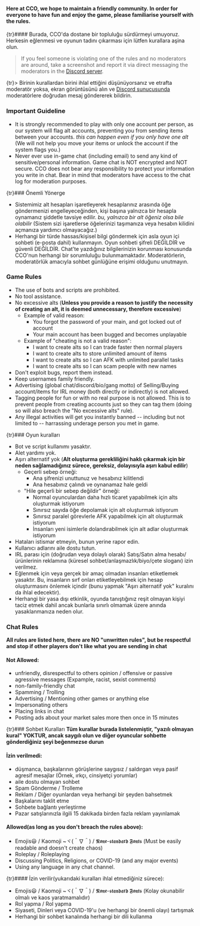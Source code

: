 

#### Here at CCO, we hope to maintain a friendly community. In order for everyone to have fun and enjoy the game, please familiarise yourself with the rules.  

{tr}#### Burada, CCO'da dostane bir topluluğu sürdürmeyi umuyoruz. Herkesin eğlenmesi ve oyunun tadını çıkarması için lütfen kurallara aşina olun.

> If you feel someone is violating one of the rules and no moderators are around, take a screenshot and report it via direct messaging the moderators in the [Discord server](https://discord.gg/JREx8xz). 

{tr}> Birinin kurallardan birini ihlal ettiğini düşünüyorsanız ve etrafta moderatör yoksa, ekran görüntüsünü alın ve [Discord sunucusunda](https://discord.gg/JREx8xz) moderatörlere doğrudan mesaj göndererek bildirin.

### Important Guideline
* It is strongly recommended to play with only one account per person, as our system will flag alt accounts, preventing you from sending items between your accounts. *this can happen even if you only have one alt* (We will not help you move your items or unlock the account if the system flags you.)
* Never ever use in-game chat (including email) to send any kind of sensitive/personal information. Game chat is NOT encrypted and NOT secure. CCO does not bear any responsibility to protect your information you write in chat. Bear in mind that moderators have access to the chat log for moderation purposes. 

{tr}### Önemli Yönerge
* Sistemimiz alt hesapları işaretleyerek hesaplarınız arasında öğe göndermenizi engelleyeceğinden, kişi başına yalnızca bir hesapla oynamanız şiddetle tavsiye edilir. *bu, yalnızca bir alt öğeniz olsa bile olabilir* (Sistem sizi işaretlerse öğelerinizi taşımanıza veya hesabın kilidini açmanıza yardımcı olmayacağız.)
* Herhangi bir türde hassas/kişisel bilgi göndermek için asla oyun içi sohbeti (e-posta dahil) kullanmayın. Oyun sohbeti şifreli DEĞİLDİR ve güvenli DEĞİLDİR. Chat'te yazdığınız bilgilerinizin korunması konusunda CCO'nun herhangi bir sorumluluğu bulunmamaktadır. Moderatörlerin, moderatörlük amacıyla sohbet günlüğüne erişimi olduğunu unutmayın.

### Game Rules
* The use of bots and scripts are prohibited.
* No tool assistance.
* No excessive alts (**Unless you provide a reason to justify the necessity of creating an alt, it is deemed unnecessary, therefore excessive**) 
    * Example of valid reason:
      * You forgot the password of your main, and got locked out of account
      * Your main account has been bugged and becomes unplayable
    * Example of "cheating is not a valid reason":  
      * I want to create alts so I can trade faster then normal players
      * I want to create alts to store unlimited amount of items
      * I want to create alts so I can AFK with unlimited parallel tasks
      * I want to create alts so I can scam people with new names
* Don't exploit bugs, report them instead.
* Keep usernames family friendly.
* Advertising (global chat/discord/bio/gang motto) of Selling/Buying account/items for IRL money (both directly or indirectly) is not allowed.
* Tagging people for fun or with no real purpose is not allowed. This is to prevent people from creating accounts just so they can tag them (doing so will also breach the "No excessive alts" rule).
* Any illegal activities will get you instantly banned -- including but not limited to -- harrassing underage person you met in game.

{tr}### Oyun kuralları
* Bot ve script kullanımı yasaktır.
* Alet yardımı yok.
* Aşırı alternatif yok (**Alt oluşturma gerekliliğini haklı çıkarmak için bir neden sağlamadığınız sürece, gereksiz, dolayısıyla aşırı kabul edilir**)
    * Geçerli sebep örneği:
      * Ana şifrenizi unuttunuz ve hesabınız kilitlendi
      * Ana hesabınız çalındı ​​ve oynanamaz hale geldi
    * "Hile geçerli bir sebep değildir" örneği:
      * Normal oyunculardan daha hızlı ticaret yapabilmek için alts oluşturmak istiyorum
      * Sınırsız sayıda öğe depolamak için alt oluşturmak istiyorum
      * Sınırsız paralel görevlerle AFK yapabilmek için alt oluşturmak istiyorum
      * İnsanları yeni isimlerle dolandırabilmek için alt adlar oluşturmak istiyorum
* Hataları istismar etmeyin, bunun yerine rapor edin.
* Kullanıcı adlarını aile dostu tutun.
* IRL parası için (doğrudan veya dolaylı olarak) Satış/Satın alma hesabı/ürünlerinin reklamına (küresel sohbet/anlaşmazlık/biyo/çete sloganı) izin verilmez.
* Eğlenmek için veya gerçek bir amaç olmadan insanları etiketlemek yasaktır. Bu, insanların sırf onları etiketleyebilmek için hesap oluşturmasını önlemek içindir (bunu yapmak "Aşırı alternatif yok" kuralını da ihlal edecektir).
* Herhangi bir yasa dışı etkinlik, oyunda tanıştığınız reşit olmayan kişiyi taciz etmek dahil ancak bunlarla sınırlı olmamak üzere anında yasaklanmanıza neden olur.

### Chat Rules
**All rules are listed here, there are NO "unwritten rules", but be respectful and stop if other players don't like what you are sending in chat**
#### Not Allowed: 
* unfriendly, disrespectful to others opinion / offensive or passive agressive messages (Expample, racist, sexist comments)
* non-family-friendly chat
* Spamming / Trolling 
* Advertising / Mentioning other games or anything else
* Impersonating others  
* Placing links in chat
* Posting ads about your market sales more then once in 15 minutes 

{tr}### Sohbet Kuralları
**Tüm kurallar burada listelenmiştir, "yazılı olmayan kural" YOKTUR, ancak saygılı olun ve diğer oyuncular sohbette gönderdiğiniz şeyi beğenmezse durun**
#### İzin verilmedi:
* düşmanca, başkalarının görüşlerine saygısız / saldırgan veya pasif agresif mesajlar (Örnek, ırkçı, cinsiyetçi yorumlar)
* aile dostu olmayan sohbet
* Spam Gönderme / Trolleme
* Reklam / Diğer oyunlardan veya herhangi bir şeyden bahsetmek
* Başkalarını taklit etme
* Sohbete bağlantı yerleştirme
* Pazar satışlarınızla ilgili 15 dakikada birden fazla reklam yayınlamak

#### Allowed(as long as you don't breach the rules above):
* Emojis😃 / Kaomoji ~ヾ(＾∇＾) / 𝕹𝖔𝖓𝖊-𝖘𝖙𝖆𝖓𝖉𝖆𝖗𝖉 𝕱𝖔𝖓𝖙𝖘 (Must be easily readable and doesn't create chaos)
* Roleplay / Roleplaying
* Discussing Politics, Religions, or COVID-19 (and any major events)
* Using any language in any chat channel.

{tr}#### İzin verilir(yukarıdaki kuralları ihlal etmediğiniz sürece):
* Emojis😃 / Kaomoji ~ヾ(＾∇＾) / 𝕹𝖔𝖓𝖊-𝖘𝖙𝖆𝖓𝖉𝖆𝖗𝖉 𝕱𝖔𝖓𝖙𝖘 (Kolay okunabilir olmalı ve kaos yaratmamalıdır)
* Rol yapma / Rol yapma
* Siyaseti, Dinleri veya COVID-19'u (ve herhangi bir önemli olayı) tartışmak
* Herhangi bir sohbet kanalında herhangi bir dili kullanma